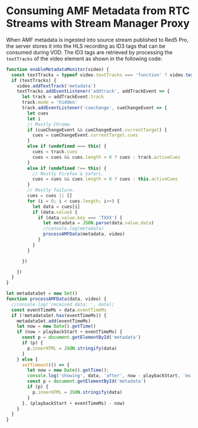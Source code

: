 # Consuming AMF Metadata from RTC Streams with Stream Manager Proxy

When AMF metadata is ingested into source stream published to Red5 Pro, the server stores it into the HLS recording as ID3 tags that can be consumed during VOD. The ID3 tags are retrieved by processing the `textTracks` of the video element as shown in the following code:

```javascript
function enableMetadataMonitor(video) {
  const textTracks = typeof video.textTracks === 'function' ? video.textTracks() : video.textTracks
  if (textTracks) {
    video.addTextTrack('metadata')
    textTracks.addEventListener('addtrack', addTrackEvent => {
      let track = addTrackEvent.track
      track.mode = 'hidden'
      track.addEventListener('cuechange', cueChangeEvent => {
        let cues
        let i
        // Mostly Chrome.
        if (cueChangeEvent && cueChangeEvent.currentTarget) {
          cues = cueChangeEvent.currentTarget.cues
        }
        else if (undefined === this) {
          cues = track.cues
          cues = cues && cues.length > 0 ? cues : track.activeCues
        }
        else if (undefined !== this) {
          // Mostly Firefox & Safari.
          cues = cues && cues.length > 0 ? cues : this.activeCues
        }
        // Mostly failure.
        cues = cues || []
        for (i = 0; i < cues.length; i++) {
          let data = cues[i]
          if (data.value) {
            if (data.value.key === 'TXXX') {
              let metadata = JSON.parse(data.value.data)
              //console.log(metadata)
              processAMFData(metadata, video)
            }
          }
        }

      })

    })
  }
}

let metadataSet = new Set()
function processAMFData(data, video) {
  //console.log('received data: ', data);
  const eventTimeMs = data.eventTimeMs
  if (!metadataSet.has(eventTimeMs)) {
    metadataSet.add(eventTimeMs)
    let now = new Date().getTime()
    if (now > playbackStart + eventTimeMs) {
      const p = document.getElementById('metadata')
      if (p) {
        p.innerHTML = JSON.stringify(data)
      }
    } else {
      setTimeout(() => {
        let now = new Date().getTime();
        console.log('showing', data, 'after', now - playbackStart, 'ms');
        const p = document.getElementById('metadata')
        if (p) {
          p.innerHTML = JSON.stringify(data)
        }
      }, (playbackStart + eventTimeMs) - now)
    }
  }
}
```